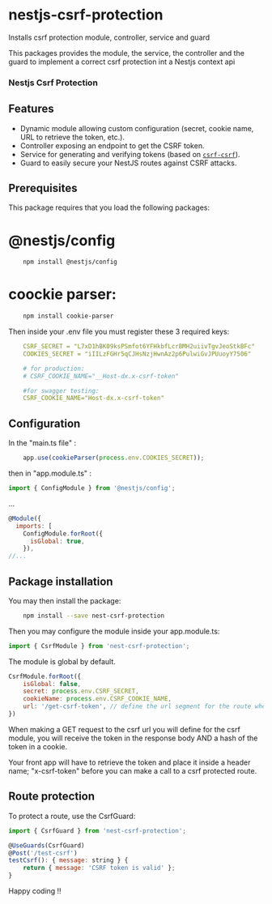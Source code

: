 # nestjs-csrf-protection
Installs csrf protection module, controller, service and guard

This packages provides the module, the service, the controller and the guard to implement a correct csrf protection int a Nestjs context api

### Nestjs Csrf Protection

## Features

- Dynamic module allowing custom configuration (secret, cookie name, URL to retrieve the token, etc.).
- Controller exposing an endpoint to get the CSRF token.
- Service for generating and verifying tokens (based on [`csrf-csrf`](https://www.npmjs.com/package/csrf-csrf)).
- Guard to easily secure your NestJS routes against CSRF attacks.

## Prerequisites
This package requires that you load the following packages:

# @nestjs/config

```bash
    npm install @nestjs/config
```

# coockie parser:

```bash
    npm install cookie-parser
```

Then inside your .env file you must register these 3 required keys:
```yaml
    CSRF_SECRET = "L7xD1hBK09ksPSmfot6YFHkbfLcrBMH2uiivTgvJeoStkBFc"
    COOKIES_SECRET = "iIILzFGHr5qCJHsNzjHwnAz2p6PulwiGvJPUuoyY7506"

    # for production:
    # CSRF_COOKIE_NAME="__Host-dx.x-csrf-token"

    #for swagger testing:
    CSRF_COOKIE_NAME="Host-dx.x-csrf-token"
```


## Configuration

In the "main.ts file" : 
```javascript
    app.use(cookieParser(process.env.COOKIES_SECRET));
```

then in "app.module.ts" : 

```javascript
import { ConfigModule } from '@nestjs/config';
```
...

```javascript
@Module({
  imports: [
    ConfigModule.forRoot({
      isGlobal: true,
    }),
//...
```

## Package installation

You may then install the package:

```bash
    npm install --save nest-csrf-protection
```

Then you may configure the module inside your app.module.ts: 

```javascript
import { CsrfModule } from 'nest-csrf-protection';
```
The module is global by default.

```javascript
CsrfModule.forRoot({
    isGlobal: false,
    secret: process.env.CSRF_SECRET,
    cookieName: process.env.CSRF_COOKIE_NAME,
    url: '/get-csrf-token', // define the url segment for the route where you request a token
})
```

When making a GET request to the csrf url you will define for the csrf module, you will receive the token in the response body AND a hash of the token in a cookie.


Your front app will have to retrieve the token and place it inside a header name; "x-csrf-token" before you can make a call to
a csrf protected route.


## Route protection

To protect a route, use the CsrfGuard:

```javascript
import { CsrfGuard } from 'nest-csrf-protection';
```

```javascript
@UseGuards(CsrfGuard)
@Post('/test-csrf')
testCsrf(): { message: string } {
    return { message: 'CSRF token is valid' };
}
```

Happy coding !!

